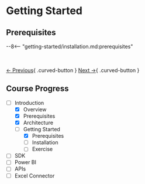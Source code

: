 # Getting Started

## Prerequisites

--8<-- "getting-started/installation.md:prerequisites"

<br></br>
[← Previous](../../rtdip/architecture/databricks.md){ .curved-button }
[Next →](./installation.md){ .curved-button }

## Course Progress

-   [ ] Introduction
    +  [X] Overview
    +  [X] Prerequisites
    *  [X] Architecture
    *  [ ] Getting Started
        +   [X] Prerequisites
        +   [ ] Installation
        +   [ ] Exercise
-   [ ] SDK
-   [ ] Power BI
-   [ ] APIs
-   [ ] Excel Connector